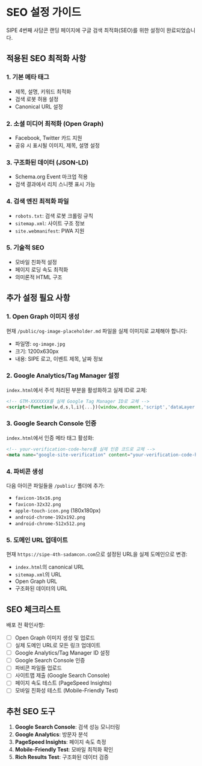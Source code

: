 # SEO 설정 가이드

SIPE 4번째 사담콘 랜딩 페이지에 구글 검색 최적화(SEO)를 위한 설정이 완료되었습니다.

## 적용된 SEO 최적화 사항

### 1. 기본 메타 태그
- 제목, 설명, 키워드 최적화
- 검색 로봇 허용 설정
- Canonical URL 설정

### 2. 소셜 미디어 최적화 (Open Graph)
- Facebook, Twitter 카드 지원
- 공유 시 표시될 이미지, 제목, 설명 설정

### 3. 구조화된 데이터 (JSON-LD)
- Schema.org Event 마크업 적용
- 검색 결과에서 리치 스니펫 표시 가능

### 4. 검색 엔진 최적화 파일
- `robots.txt`: 검색 로봇 크롤링 규칙
- `sitemap.xml`: 사이트 구조 정보
- `site.webmanifest`: PWA 지원

### 5. 기술적 SEO
- 모바일 친화적 설정
- 페이지 로딩 속도 최적화
- 의미론적 HTML 구조

## 추가 설정 필요 사항

### 1. Open Graph 이미지 생성
현재 `/public/og-image-placeholder.md` 파일을 실제 이미지로 교체해야 합니다:
- 파일명: `og-image.jpg`
- 크기: 1200x630px
- 내용: SIPE 로고, 이벤트 제목, 날짜 정보

### 2. Google Analytics/Tag Manager 설정
`index.html`에서 주석 처리된 부분을 활성화하고 실제 ID로 교체:
```html
<!-- GTM-XXXXXXX를 실제 Google Tag Manager ID로 교체 -->
<script>(function(w,d,s,l,i){...})(window,document,'script','dataLayer','GTM-YOUR-ID');</script>
```

### 3. Google Search Console 인증
`index.html`에서 인증 메타 태그 활성화:
```html
<!-- your-verification-code-here를 실제 인증 코드로 교체 -->
<meta name="google-site-verification" content="your-verification-code-here" />
```

### 4. 파비콘 생성
다음 아이콘 파일들을 `/public/` 폴더에 추가:
- `favicon-16x16.png`
- `favicon-32x32.png`
- `apple-touch-icon.png` (180x180px)
- `android-chrome-192x192.png`
- `android-chrome-512x512.png`

### 5. 도메인 URL 업데이트
현재 `https://sipe-4th-sadamcon.com`으로 설정된 URL을 실제 도메인으로 변경:
- `index.html`의 canonical URL
- `sitemap.xml`의 URL
- Open Graph URL
- 구조화된 데이터의 URL

## SEO 체크리스트

배포 전 확인사항:
- [ ] Open Graph 이미지 생성 및 업로드
- [ ] 실제 도메인 URL로 모든 링크 업데이트
- [ ] Google Analytics/Tag Manager ID 설정
- [ ] Google Search Console 인증
- [ ] 파비콘 파일들 업로드
- [ ] 사이트맵 제출 (Google Search Console)
- [ ] 페이지 속도 테스트 (PageSpeed Insights)
- [ ] 모바일 친화성 테스트 (Mobile-Friendly Test)

## 추천 SEO 도구

1. **Google Search Console**: 검색 성능 모니터링
2. **Google Analytics**: 방문자 분석
3. **PageSpeed Insights**: 페이지 속도 측정
4. **Mobile-Friendly Test**: 모바일 최적화 확인
5. **Rich Results Test**: 구조화된 데이터 검증
